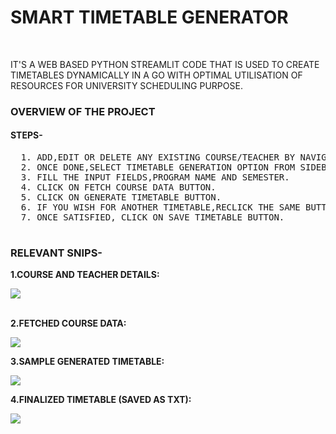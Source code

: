 <h1>SMART TIMETABLE GENERATOR</h1>
<br>
<p>
  IT'S A WEB BASED PYTHON STREAMLIT CODE THAT IS USED TO CREATE TIMETABLES DYNAMICALLY IN A GO WITH OPTIMAL UTILISATION OF RESOURCES FOR UNIVERSITY SCHEDULING PURPOSE.
</p>
  <h3>OVERVIEW OF THE PROJECT</h3>
  <H4> STEPS- </H4>
  <pre>
  1. ADD,EDIT OR DELETE ANY EXISTING COURSE/TEACHER BY NAVIGATING FROM THE SIDEBAR.
  2. ONCE DONE,SELECT TIMETABLE GENERATION OPTION FROM SIDEBAR TO START GENERATION PROCESS.
  3. FILL THE INPUT FIELDS,PROGRAM NAME AND SEMESTER.
  4. CLICK ON FETCH COURSE DATA BUTTON.
  5. CLICK ON GENERATE TIMETABLE BUTTON.
  6. IF YOU WISH FOR ANOTHER TIMETABLE,RECLICK THE SAME BUTTON.
  7. ONCE SATISFIED, CLICK ON SAVE TIMETABLE BUTTON.
  
</pre>
<h3>RELEVANT SNIPS-</h3>
<B><P>1.COURSE AND TEACHER DETAILS:</P></B>
<img src="https://github.com/ADITYA2124/SMART-TIMETABLE-GENERATOR/assets/118548905/4b0cac58-7ec3-4840-b35c-e0f1e8c7bc0e"/>
<BR>
<BR>
<B><P>2.FETCHED COURSE DATA:</P></B>
<img src="https://github.com/ADITYA2124/SMART-TIMETABLE-GENERATOR/assets/118548905/751fd34a-43f8-40e2-9f36-92ad4b2f1916"/>
<BR>
<B><P>3.SAMPLE GENERATED TIMETABLE:</P></B>
<img src="https://github.com/ADITYA2124/SMART-TIMETABLE-GENERATOR/assets/118548905/4f521ea8-1106-4d1a-b276-81f4a5b7c0d2"/>
<BR>
<B><P>4.FINALIZED TIMETABLE (SAVED AS TXT):</P></B>
<img src="https://github.com/ADITYA2124/RFID-DOOR-LOCKING-SYSTEM/assets/118548905/95863379-f96f-4aa3-94f8-4de9aa27b5d2"/>
